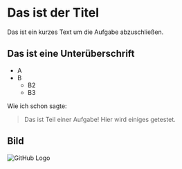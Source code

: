 # Das ist der Titel

Das ist ein kurzes Text um die Aufgabe abzuschließen.

## Das ist eine Unterüberschrift

* A
* B
	* B2
	* B3

Wie ich schon sagte:

> Das ist Teil einer Aufgabe!
> Hier wird einiges getestet.

## Bild
![GitHub Logo](/images/logo.png)

